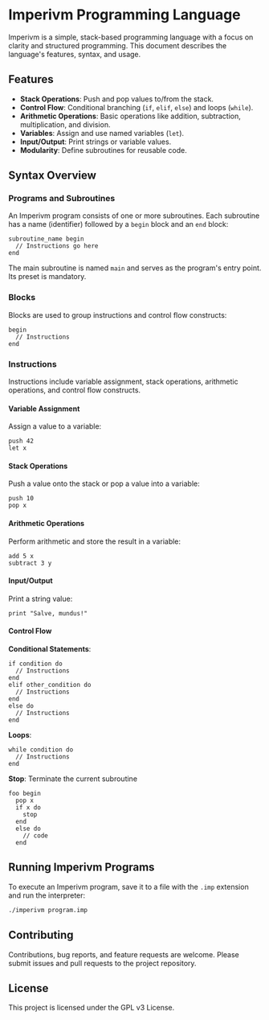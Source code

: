 # Imperivm Programming Language

Imperivm is a simple, stack-based programming language with a focus on clarity and structured programming. This document describes the language's features, syntax, and usage.

## Features

- **Stack Operations**: Push and pop values to/from the stack.
- **Control Flow**: Conditional branching (`if`, `elif`, `else`) and loops (`while`).
- **Arithmetic Operations**: Basic operations like addition, subtraction, multiplication, and division.
- **Variables**: Assign and use named variables (`let`).
- **Input/Output**: Print strings or variable values.
- **Modularity**: Define subroutines for reusable code.

## Syntax Overview

### Programs and Subroutines
An Imperivm program consists of one or more subroutines. Each subroutine has a name (identifier) followed by a `begin` block and an `end` block:

```imperivm
subroutine_name begin
  // Instructions go here
end
```

The main subroutine is named `main` and serves as the program's entry point. Its preset is mandatory.

### Blocks
Blocks are used to group instructions and control flow constructs:

```imperivm
begin
  // Instructions
end
```

### Instructions
Instructions include variable assignment, stack operations, arithmetic operations, and control flow constructs.

#### Variable Assignment
Assign a value to a variable:
```imperivm
push 42
let x
```

#### Stack Operations
Push a value onto the stack or pop a value into a variable:
```imperivm
push 10
pop x
```

#### Arithmetic Operations
Perform arithmetic and store the result in a variable:
```imperivm
add 5 x
subtract 3 y
```

#### Input/Output
Print a string value:
```imperivm
print "Salve, mundus!"
```

#### Control Flow
**Conditional Statements**:
```imperivm
if condition do
  // Instructions
end
elif other_condition do
  // Instructions
end
else do
  // Instructions
end
```

**Loops**:
```imperivm
while condition do
  // Instructions
end
```

**Stop**:
Terminate the current subroutine
```imperivm
foo begin
  pop x
  if x do
    stop
  end 
  else do
    // code
  end

```

## Running Imperivm Programs
To execute an Imperivm program, save it to a file with the `.imp` extension and run the interpreter:

```bash
./imperivm program.imp
```

## Contributing
Contributions, bug reports, and feature requests are welcome. Please submit issues and pull requests to the project repository.

## License
This project is licensed under the GPL v3 License.

